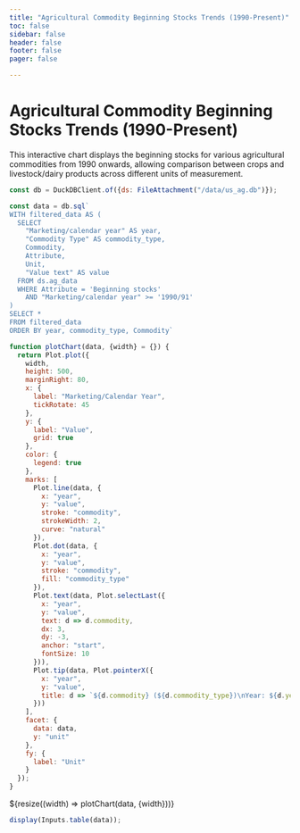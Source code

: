 ```yaml
---
title: "Agricultural Commodity Beginning Stocks Trends (1990-Present)"
toc: false
sidebar: false
header: false
footer: false
pager: false

---
```


# Agricultural Commodity Beginning Stocks Trends (1990-Present)

This interactive chart displays the beginning stocks for various agricultural commodities from 1990 onwards, allowing comparison between crops and livestock/dairy products across different units of measurement.


```js
const db = DuckDBClient.of({ds: FileAttachment("/data/us_ag.db")});
```

```js
const data = db.sql`
WITH filtered_data AS (
  SELECT 
    "Marketing/calendar year" AS year,
    "Commodity Type" AS commodity_type,
    Commodity,
    Attribute,
    Unit,
    "Value text" AS value
  FROM ds.ag_data
  WHERE Attribute = 'Beginning stocks'
    AND "Marketing/calendar year" >= '1990/91'
)
SELECT *
FROM filtered_data
ORDER BY year, commodity_type, Commodity`
```


```js
function plotChart(data, {width} = {}) {
  return Plot.plot({
    width,
    height: 500,
    marginRight: 80,
    x: {
      label: "Marketing/Calendar Year",
      tickRotate: 45
    },
    y: {
      label: "Value",
      grid: true
    },
    color: {
      legend: true
    },
    marks: [
      Plot.line(data, {
        x: "year",
        y: "value",
        stroke: "commodity",
        strokeWidth: 2,
        curve: "natural"
      }),
      Plot.dot(data, {
        x: "year",
        y: "value",
        stroke: "commodity",
        fill: "commodity_type"
      }),
      Plot.text(data, Plot.selectLast({
        x: "year",
        y: "value",
        text: d => d.commodity,
        dx: 3,
        dy: -3,
        anchor: "start",
        fontSize: 10
      })),
      Plot.tip(data, Plot.pointerX({
        x: "year",
        y: "value",
        title: d => `${d.commodity} (${d.commodity_type})\nYear: ${d.year}\nValue: ${d.value} ${d.unit}`
      }))
    ],
    facet: {
      data: data,
      y: "unit"
    },
    fy: {
      label: "Unit"
    }
  });
}
```


<div class="grid grid-cols-1">
    <div class="card">
        ${resize((width) => plotChart(data, {width}))}
    </div>
</div>

```js
display(Inputs.table(data));
```